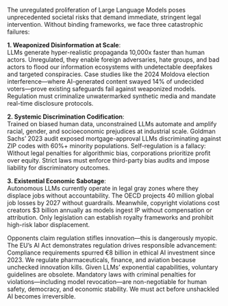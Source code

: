 The unregulated proliferation of Large Language Models poses unprecedented societal risks that demand immediate, stringent legal intervention. Without binding frameworks, we face three catastrophic failures:  

**1. Weaponized Disinformation at Scale**:  
LLMs generate hyper-realistic propaganda 10,000x faster than human actors. Unregulated, they enable foreign adversaries, hate groups, and bad actors to flood our information ecosystems with undetectable deepfakes and targeted conspiracies. Case studies like the 2024 Moldova election interference—where AI-generated content swayed 14% of undecided voters—prove existing safeguards fail against weaponized models. Regulation must criminalize unwatermarked synthetic media and mandate real-time disclosure protocols.  

**2. Systemic Discrimination Codification**:  
Trained on biased human data, unconstrained LLMs automate and amplify racial, gender, and socioeconomic prejudices at industrial scale. Goldman Sachs’ 2023 audit exposed mortgage-approval LLMs discriminating against ZIP codes with 60%+ minority populations. Self-regulation is a fallacy: Without legal penalties for algorithmic bias, corporations prioritize profit over equity. Strict laws must enforce third-party bias audits and impose liability for discriminatory outcomes.  

**3. Existential Economic Sabotage**:  
Autonomous LLMs currently operate in legal gray zones where they displace jobs without accountability. The OECD projects 40 million global job losses by 2027 without guardrails. Meanwhile, copyright violations cost creators $3 billion annually as models ingest IP without compensation or attribution. Only legislation can establish royalty frameworks and prohibit high-risk labor displacement.  

Opponents claim regulation stifles innovation—this is dangerously myopic. The EU’s AI Act demonstrates regulation drives responsible advancement: Compliance requirements spurred €8 billion in ethical AI investment since 2023. We regulate pharmaceuticals, finance, and aviation because unchecked innovation kills. Given LLMs’ exponential capabilities, voluntary guidelines are obsolete. Mandatory laws with criminal penalties for violations—including model revocation—are non-negotiable for human safety, democracy, and economic stability. We must act before unshackled AI becomes irreversible.